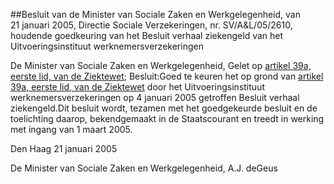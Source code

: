 <meta http-equiv='Content-Type' content='text/html; charset=utf-8' />

##Besluit van de Minister van Sociale Zaken en Werkgelegenheid, van 21 januari 2005, Directie Sociale Verzekeringen, nr. SV/A&L/05/2610, houdende goedkeuring van het Besluit verhaal ziekengeld van het Uitvoeringsinstituut werknemersverzekeringen

De Minister van Sociale Zaken en Werkgelegenheid,
Gelet op [artikel 39a, eerste lid, van de Ziektewet](../../../../../../../../wet/ziektewet/BWBR0001888/README.md);
Besluit:Goed te keuren het op grond van [artikel 39a, eerste lid, van de Ziektewet](../../../../../../../../wet/ziektewet/BWBR0001888/README.md) door het Uitvoeringsinstituut werknemersverzekeringen op 4 januari 2005 getroffen Besluit verhaal ziekengeld.Dit besluit wordt, tezamen met het goedgekeurde besluit en de toelichting daarop, bekendgemaakt in de Staatscourant en treedt in werking met ingang van 1 maart 2005.

Den Haag
21 januari 2005

De 
Minister van Sociale Zaken en Werkgelegenheid, 
A.J. deGeus
